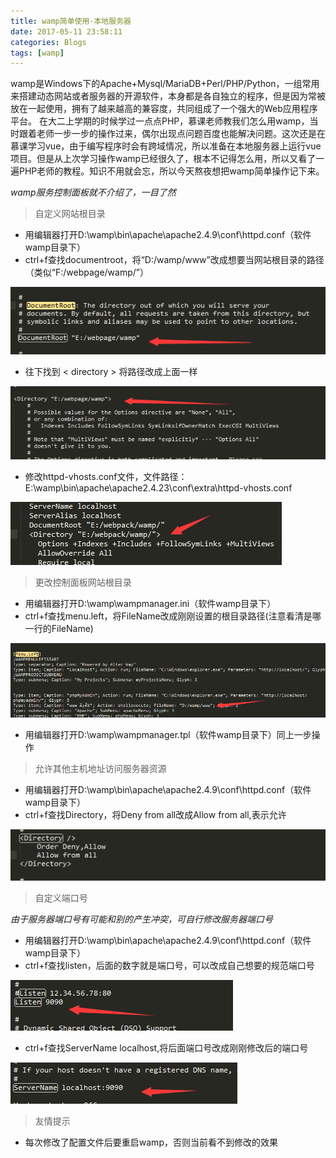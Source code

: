 ```yaml
---
title: wamp简单使用-本地服务器
date: 2017-05-11 23:58:11
categories: Blogs
tags: [wamp]
---
```

wamp是Windows下的Apache+Mysql/MariaDB+Perl/PHP/Python，一组常用来搭建动态网站或者服务器的开源软件，本身都是各自独立的程序，但是因为常被放在一起使用，拥有了越来越高的兼容度，共同组成了一个强大的Web应用程序平台。<!--more-->
在大二上学期的时候学过一点点PHP，慕课老师教我们怎么用wamp，当时跟着老师一步一步的操作过来，偶尔出现点问题百度也能解决问题。这次还是在慕课学习vue，由于编写程序时会有跨域情况，所以准备在本地服务器上运行vue项目。但是从上次学习操作wamp已经很久了，根本不记得怎么用，所以又看了一遍PHP老师的教程。知识不用就会忘，所以今天熬夜想把wamp简单操作记下来。

*wamp服务控制面板就不介绍了，一目了然*

> 自定义网站根目录

- 用编辑器打开D:\wamp\bin\apache\apache2.4.9\conf\httpd.conf（软件wamp目录下）
- ctrl+f查找documentroot，将“D:/wamp/www”改成想要当网站根目录的路径（类似“F:/webpage/wamp/”）

![documentroot](/img/wamp/wamp1.png)

- 往下找到 < directory > 将路径改成上面一样

![documentroot](/img/wamp/wamp2.png)

- 修改httpd-vhosts.conf文件，文件路径：E:\wamp\bin\apache\apache2.4.23\conf\extra\httpd-vhosts.conf

![documentroot](/img/wamp/wamp7.png)

> 更改控制面板网站根目录

- 用编辑器打开D:\wamp\wampmanager.ini（软件wamp目录下）
- ctrl+f查找menu.left，将FileName改成刚刚设置的根目录路径(注意看清是哪一行的FileName)

![documentroot](/img/wamp/wamp3.png)

- 用编辑器打开D:\wamp\wampmanager.tpl（软件wamp目录下）同上一步操作


> 允许其他主机地址访问服务器资源

- 用编辑器打开D:\wamp\bin\apache\apache2.4.9\conf\httpd.conf（软件wamp目录下）
- ctrl+f查找Directory，将Deny from all改成Allow from all,表示允许

![documentroot](/img/wamp/wamp4.png)

> 自定义端口号

*由于服务器端口号有可能和别的产生冲突，可自行修改服务器端口号*
- 用编辑器打开D:\wamp\bin\apache\apache2.4.9\conf\httpd.conf（软件wamp目录下）
- ctrl+f查找listen，后面的数字就是端口号，可以改成自己想要的规范端口号

![documentroot](/img/wamp/wamp5.png)

- ctrl+f查找ServerName localhost,将后面端口号改成刚刚修改后的端口号

![documentroot](/img/wamp/wamp6.png)

> 友情提示

- 每次修改了配置文件后要重启wamp，否则当前看不到修改的效果




